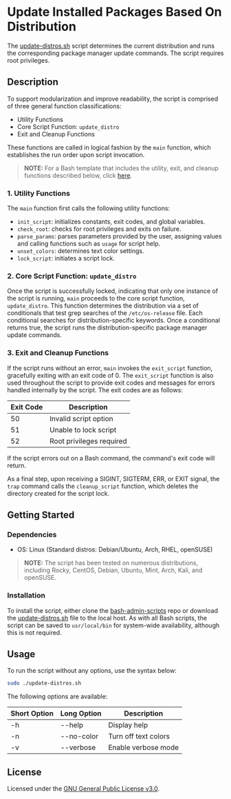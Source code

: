 # Update Installed Packages Based On Distribution
The [update-distros.sh](./update-distros.sh) script determines the current distribution and runs the corresponding package manager update commands. The script requires root privileges.

## Description
To support modularization and improve readability, the script is comprised of three general function classifications: 

+ Utility Functions
+ Core Script Function: `update_distro`
+ Exit and Cleanup Functions

These functions are called in logical fashion by the `main` function, which establishes the run order upon script invocation.

> **NOTE:** For a Bash template that includes the utility, exit, and cleanup functions described below, click [here](../bash-template).

### 1. Utility Functions
The `main` function first calls the following utility functions:

+ `init_script`: initializes constants, exit codes, and global variables. 
+ `check_root`: checks for root privileges and exits on failure.
+ `parse_params`: parses parameters provided by the user, assigning values and calling functions such as `usage` for script help.
+ `unset_colors`: determines text color settings.
+ `lock_script`: initiates a script lock.

### 2. Core Script Function: `update_distro`
Once the script is successfully locked, indicating that only one instance of the script is running, `main` proceeds to the core script function, `update_distro`. This function determines the distribution via a set of conditionals that test grep searches of the `/etc/os-release` file. Each conditional searches for distribution-specific keywords. Once a conditional returns true, the script runs the distribution-specific package manager update commands.

### 3. Exit and Cleanup Functions
If the script runs without an error, `main` invokes the `exit_script` function, gracefully exiting with an exit code of 0. The `exit_script` function is also used throughout the script to provide exit codes and messages for errors handled internally by the script. The exit codes are as follows:

|Exit Code|Description|
|---------|-----------|
|50|Invalid script option|
|51|Unable to lock script|
|52|Root privileges required|

If the script errors out on a Bash command, the command's exit code will return. 

As a final step, upon receiving a SIGINT, SIGTERM, ERR, or EXIT signal, the `trap` command calls the `cleanup_script` function, which deletes the directory created for the script lock. 

## Getting Started

### Dependencies

+ OS: Linux (Standard distros: Debian/Ubuntu, Arch, RHEL, openSUSE)

> **NOTE:** The script has been tested on numerous distributions, including Rocky, CentOS, Debian, Ubuntu, Mint, Arch, Kali, and openSUSE.

### Installation
To install the script, either clone the [bash-admin-scripts](..) repo or download the [update-distros.sh](./update-distros.sh) file to the local host. As with all Bash scripts, the script can be saved to `usr/local/bin` for system-wide availability, although this is not required.

## Usage
To run the script without any options, use the syntax below:

```bash
sudo ./update-distros.sh 
```

The following options are available:

|Short Option|Long Option|Description|
|---------|---------|-----------|
|-h|--help|Display help|
|-n|--no-color|Turn off text colors|
|-v|--verbose|Enable verbose mode|

## License
Licensed under the [GNU General Public License v3.0](../LICENSE).
